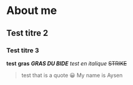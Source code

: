 # About me
## Test titre 2 
### Test titre 3
**test** **gras** ***GRAS DU BIDE***
_test en italique_
~~STRIKE~~ 
> test that is a quote
> :grinning: My name is Aysen
